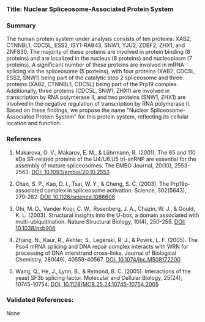 ### Title: Nuclear Spliceosome-Associated Protein System

### Summary

The human protein system under analysis consists of ten proteins: XAB2, CTNNBL1, CDC5L, ESS2, ISY1-RAB43, SNW1, YJU2, ZDBF2, ZHX1, and ZNF830. The majority of these proteins are involved in protein binding (8 proteins) and are localized in the nucleus (8 proteins) and nucleoplasm (7 proteins). A significant number of these proteins are involved in mRNA splicing via the spliceosome (5 proteins), with four proteins (XAB2, CDC5L, ESS2, SNW1) being part of the catalytic step 2 spliceosome and three proteins (XAB2, CTNNBL1, CDC5L) being part of the Prp19 complex. Additionally, three proteins (CDC5L, SNW1, ZHX1) are involved in transcription by RNA polymerase II, and two proteins (SNW1, ZHX1) are involved in the negative regulation of transcription by RNA polymerase II. Based on these findings, we propose the name "Nuclear Spliceosome-Associated Protein System" for this protein system, reflecting its cellular location and function.

### References

1. Makarova, O. V., Makarov, E. M., & Lührmann, R. (2001). The 65 and 110 kDa SR-related proteins of the U4/U6.U5 tri-snRNP are essential for the assembly of mature spliceosomes. The EMBO Journal, 20(10), 2553-2563. [DOI: 10.1093/emboj/20.10.2553](https://doi.org/10.1093/emboj/20.10.2553)

2. Chan, S. P., Kao, D. I., Tsai, W. Y., & Cheng, S. C. (2003). The Prp19p-associated complex in spliceosome activation. Science, 302(5643), 279-282. [DOI: 10.1126/science.1086606](https://doi.org/10.1126/science.1086606)

3. Ohi, M. D., Vander Kooi, C. W., Rosenberg, J. A., Chazin, W. J., & Gould, K. L. (2003). Structural insights into the U-box, a domain associated with multi-ubiquitination. Nature Structural Biology, 10(4), 250-255. [DOI: 10.1038/nsb906](https://doi.org/10.1038/nsb906)

4. Zhang, N., Kaur, R., Akhter, S., Legerski, R. J., & Povirk, L. F. (2005). The Pso4 mRNA splicing and DNA repair complex interacts with WRN for processing of DNA interstrand cross-links. Journal of Biological Chemistry, 280(49), 40559-40567. [DOI: 10.1074/jbc.M508172200](https://doi.org/10.1074/jbc.M508172200)

5. Wang, Q., He, J., Lynn, B., & Rymond, B. C. (2005). Interactions of the yeast SF3b splicing factor. Molecular and Cellular Biology, 25(24), 10745-10754. [DOI: 10.1128/MCB.25.24.10745-10754.2005](https://doi.org/10.1128/MCB.25.24.10745-10754.2005)

### Validated References: 

None



